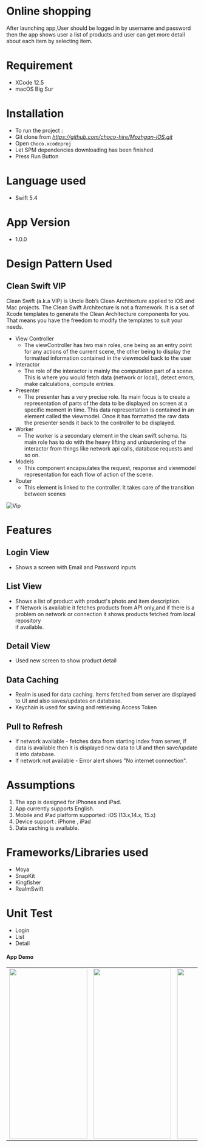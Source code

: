 # Online shopping
After launching app,User should be logged in by username and password then the app shows user a list of products and user can get more detail about each item by selecting item. 


# Requirement
- XCode 12.5
- macOS Big Sur

# Installation
- To run the project :
- Git clone from *https://github.com/choco-hire/Mozhgan-iOS.git*
- Open `Choco.xcodeproj`
- Let SPM dependencies downloading has been finished
- Press Run Button

# Language used 
- Swift 5.4

# App Version
- 1.0.0 
# Design Pattern Used

## Clean Swift VIP
Clean Swift (a.k.a VIP) is Uncle Bob’s Clean Architecture applied to iOS and Mac projects. The Clean Swift Architecture is not a framework. It is a set of Xcode templates to generate the Clean Architecture components for you. That means you have the freedom to modify the templates to suit your needs.
- View Controller
  - The viewController has two main roles, one being as an entry point for any actions of the current scene, the other being to display the formatted information contained in the viewmodel back to the user
- Interactor
  - The role of the interactor is mainly the computation part of a scene. This is where you would fetch data (network or local), detect errors, make calculations, compute entries.
- Presenter
  - The presenter has a very precise role. Its main focus is to create a representation of parts of the data to be displayed on screen at a specific moment in time. This data representation is contained in an element called the viewmodel. Once it has formatted the raw data the presenter sends it back to the controller to be displayed.
- Worker
  - The worker is a secondary element in the clean swift schema. Its main role has to do with the heavy lifting and unburdening of the interactor from things like network api calls, database requests and so on.
- Models
  - This component encapsulates the request, response and viewmodel representation for each flow of action of the scene.
- Router
  - This element is linked to the controller. It takes care of the transition between scenes 

![Vip](https://www.netguru.com/hs-fs/hubfs/894db5a4-4fdf-4928-b887-07836f7ec843.jpeg?width=1604&name=894db5a4-4fdf-4928-b887-07836f7ec843.jpeg)

# Features

## Login View
- Shows a screen with Email and Password inputs

## List View
- Shows a list of product with product's photo and item description.
- If Network is available it fetches products from API only,and if there is a problem on network or connection it shows products fetched from local repository  
  if available.

## Detail View
- Used new screen to show  product detail

## Data Caching
- Realm is used for data caching. Items fetched from server are displayed to UI and also saves/updates on database.
- Keychain is used for saving and retrieving Access Token

## Pull to Refresh
- If network available - fetches data from starting index from server, if data is available then it is displayed new data to UI and then save/update it into database.
- If network not available - Error alert shows "No internet connection".


# Assumptions        
 1. The app is designed for iPhones and iPad.        
 2. App currently supports English.
 3. Mobile and iPad platform supported: iOS (13.x,14.x, 15.x)        
 4. Device support : iPhone , iPad  
 5. Data caching is available.



# Frameworks/Libraries used
- Moya
- SnapKit
- Kingfisher
- RealmSwift


# Unit Test
- Login
- List
- Detail


#### App Demo
<table>
 <tr>
   <td>
   <img width = "205" height = "448" src="hhttps://user-images.githubusercontent.com/5070406/186636399-ae98f3cc-3b10-45c8-8f96-64431c192ab7.jpg" alt="" />
  </td>
  <td>
   <img width = "205" height = "448" src="https://user-images.githubusercontent.com/5070406/186636513-30149c29-f3ed-4b20-9ed3-bd1a0c2c1441.jpg" alt="" />
  </td>
  <td>
   <img width = "205" height = "448" src="https://user-images.githubusercontent.com/5070406/186636657-9e71fd4a-d12f-4ea3-b667-c299a7bfe2af.jpg" alt="" />
  </td>
   <td>
   <img width = "205" height = "448" src="https://user-images.githubusercontent.com/5070406/186637375-98b05b9f-c132-466e-8955-355028ce64cc.png" alt="" />
  </td>
 </tr>
</table>

